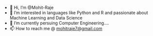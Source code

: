 - 👋 Hi, I’m @Mohit-Raje
- 👀 I’m interested in languages like Python and R and passionate about Machine Learning and Data Science
- 🌱 I’m currently persuing Computer Engineering....
- 📫 How to reach me @ mohitraje7@gmail.com

<!---
Mohit-Raje/Mohit-Raje is a ✨ special ✨ repository because its `README.md` (this file) appears on your GitHub profile.
You can click the Preview link to take a look at your changes.
--->
